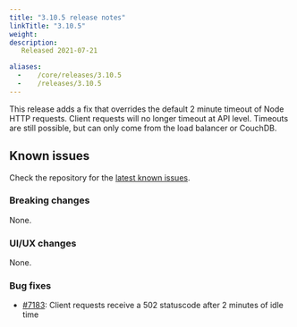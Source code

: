```yaml
---
title: "3.10.5 release notes"
linkTitle: "3.10.5"
weight:
description: 
   Released 2021-07-21

aliases:
  -    /core/releases/3.10.5
  -    /releases/3.10.5
---
```


This release adds a fix that overrides the default 2 minute timeout of Node HTTP requests.
Client requests will no longer timeout at API level.
Timeouts are still possible, but can only come from the load balancer or CouchDB.

## Known issues

Check the repository for the [latest known issues](https://github.com/medic/cht-core/issues?q=is%3Aissue+label%3A%22Affects%3A+3.10.5%22).

### Breaking changes

None.

### UI/UX changes

None.

### Bug fixes

- [#7183](https://github.com/medic/cht-core/issues/7183): Client requests receive a 502 statuscode after 2 minutes of idle time
